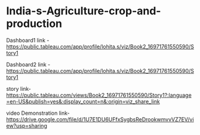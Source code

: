 # India-s-Agriculture-crop-and-production

Dashboard1 link -https://public.tableau.com/app/profile/lohita.s/viz/Book2_16971761550590/Story1

Dashboard2 link -https://public.tableau.com/app/profile/lohita.s/viz/Book2_16971761550590/Story1

story link-https://public.tableau.com/views/Book2_16971761550590/Story1?:language=en-US&publish=yes&:display_count=n&:origin=viz_share_link

video Demonstration link-https://drive.google.com/file/d/1U7E1DU6UFfxSygbsReDrookwmvvVZ7EV/view?usp=sharing
